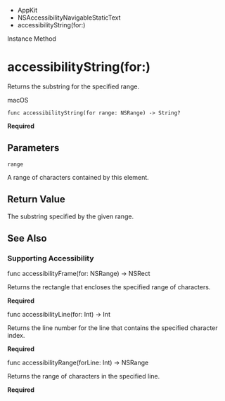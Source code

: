 

- AppKit
- NSAccessibilityNavigableStaticText
-  accessibilityString(for:) 

Instance Method

# accessibilityString(for:)

Returns the substring for the specified range.

macOS

``` source
func accessibilityString(for range: NSRange) -> String?
```

**Required**

## Parameters 

`range`  

A range of characters contained by this element.

## Return Value

The substring specified by the given range.

## See Also

### Supporting Accessibility

func accessibilityFrame(for: NSRange) -> NSRect

Returns the rectangle that encloses the specified range of characters.

**Required**

func accessibilityLine(for: Int) -> Int

Returns the line number for the line that contains the specified character index.

**Required**

func accessibilityRange(forLine: Int) -> NSRange

Returns the range of characters in the specified line.

**Required**

